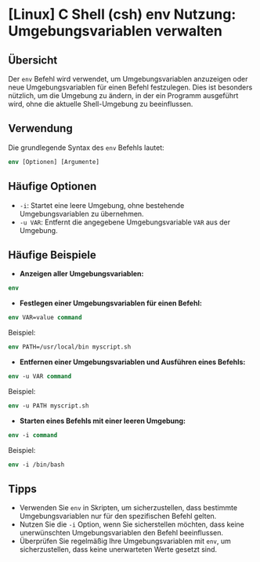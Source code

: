 # [Linux] C Shell (csh) env Nutzung: Umgebungsvariablen verwalten

## Übersicht
Der `env` Befehl wird verwendet, um Umgebungsvariablen anzuzeigen oder neue Umgebungsvariablen für einen Befehl festzulegen. Dies ist besonders nützlich, um die Umgebung zu ändern, in der ein Programm ausgeführt wird, ohne die aktuelle Shell-Umgebung zu beeinflussen.

## Verwendung
Die grundlegende Syntax des `env` Befehls lautet:

```csh
env [Optionen] [Argumente]
```

## Häufige Optionen
- `-i`: Startet eine leere Umgebung, ohne bestehende Umgebungsvariablen zu übernehmen.
- `-u VAR`: Entfernt die angegebene Umgebungsvariable `VAR` aus der Umgebung.

## Häufige Beispiele

- **Anzeigen aller Umgebungsvariablen:**

```csh
env
```

- **Festlegen einer Umgebungsvariablen für einen Befehl:**

```csh
env VAR=value command
```
Beispiel:

```csh
env PATH=/usr/local/bin myscript.sh
```

- **Entfernen einer Umgebungsvariablen und Ausführen eines Befehls:**

```csh
env -u VAR command
```
Beispiel:

```csh
env -u PATH myscript.sh
```

- **Starten eines Befehls mit einer leeren Umgebung:**

```csh
env -i command
```
Beispiel:

```csh
env -i /bin/bash
```

## Tipps
- Verwenden Sie `env` in Skripten, um sicherzustellen, dass bestimmte Umgebungsvariablen nur für den spezifischen Befehl gelten.
- Nutzen Sie die `-i` Option, wenn Sie sicherstellen möchten, dass keine unerwünschten Umgebungsvariablen den Befehl beeinflussen.
- Überprüfen Sie regelmäßig Ihre Umgebungsvariablen mit `env`, um sicherzustellen, dass keine unerwarteten Werte gesetzt sind.
